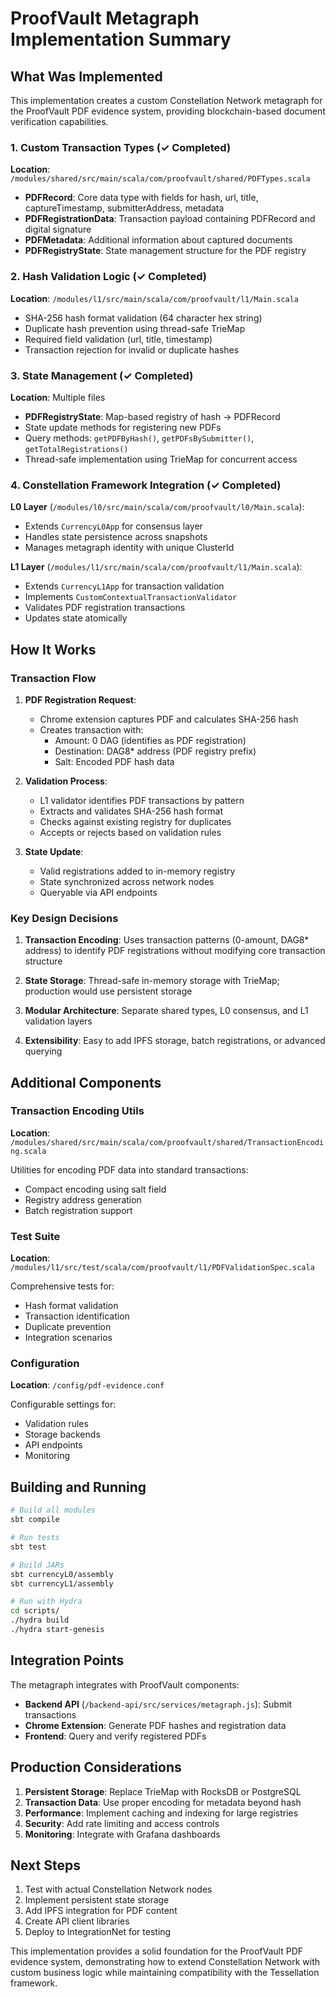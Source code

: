 # ProofVault Metagraph Implementation Summary

## What Was Implemented

This implementation creates a custom Constellation Network metagraph for the ProofVault PDF evidence system, providing blockchain-based document verification capabilities.

### 1. Custom Transaction Types (✓ Completed)

**Location**: `/modules/shared/src/main/scala/com/proofvault/shared/PDFTypes.scala`

- **PDFRecord**: Core data type with fields for hash, url, title, captureTimestamp, submitterAddress, metadata
- **PDFRegistrationData**: Transaction payload containing PDFRecord and digital signature
- **PDFMetadata**: Additional information about captured documents
- **PDFRegistryState**: State management structure for the PDF registry

### 2. Hash Validation Logic (✓ Completed)

**Location**: `/modules/l1/src/main/scala/com/proofvault/l1/Main.scala`

- SHA-256 hash format validation (64 character hex string)
- Duplicate hash prevention using thread-safe TrieMap
- Required field validation (url, title, timestamp)
- Transaction rejection for invalid or duplicate hashes

### 3. State Management (✓ Completed)

**Location**: Multiple files

- **PDFRegistryState**: Map-based registry of hash -> PDFRecord
- State update methods for registering new PDFs
- Query methods: `getPDFByHash()`, `getPDFsBySubmitter()`, `getTotalRegistrations()`
- Thread-safe implementation using TrieMap for concurrent access

### 4. Constellation Framework Integration (✓ Completed)

**L0 Layer** (`/modules/l0/src/main/scala/com/proofvault/l0/Main.scala`):
- Extends `CurrencyL0App` for consensus layer
- Handles state persistence across snapshots
- Manages metagraph identity with unique ClusterId

**L1 Layer** (`/modules/l1/src/main/scala/com/proofvault/l1/Main.scala`):
- Extends `CurrencyL1App` for transaction validation
- Implements `CustomContextualTransactionValidator`
- Validates PDF registration transactions
- Updates state atomically

## How It Works

### Transaction Flow

1. **PDF Registration Request**:
   - Chrome extension captures PDF and calculates SHA-256 hash
   - Creates transaction with:
     - Amount: 0 DAG (identifies as PDF registration)
     - Destination: DAG8* address (PDF registry prefix)
     - Salt: Encoded PDF hash data

2. **Validation Process**:
   - L1 validator identifies PDF transactions by pattern
   - Extracts and validates SHA-256 hash format
   - Checks against existing registry for duplicates
   - Accepts or rejects based on validation rules

3. **State Update**:
   - Valid registrations added to in-memory registry
   - State synchronized across network nodes
   - Queryable via API endpoints

### Key Design Decisions

1. **Transaction Encoding**: Uses transaction patterns (0-amount, DAG8* address) to identify PDF registrations without modifying core transaction structure

2. **State Storage**: Thread-safe in-memory storage with TrieMap; production would use persistent storage

3. **Modular Architecture**: Separate shared types, L0 consensus, and L1 validation layers

4. **Extensibility**: Easy to add IPFS storage, batch registrations, or advanced querying

## Additional Components

### Transaction Encoding Utils
**Location**: `/modules/shared/src/main/scala/com/proofvault/shared/TransactionEncoding.scala`

Utilities for encoding PDF data into standard transactions:
- Compact encoding using salt field
- Registry address generation
- Batch registration support

### Test Suite
**Location**: `/modules/l1/src/test/scala/com/proofvault/l1/PDFValidationSpec.scala`

Comprehensive tests for:
- Hash format validation
- Transaction identification
- Duplicate prevention
- Integration scenarios

### Configuration
**Location**: `/config/pdf-evidence.conf`

Configurable settings for:
- Validation rules
- Storage backends
- API endpoints
- Monitoring

## Building and Running

```bash
# Build all modules
sbt compile

# Run tests
sbt test

# Build JARs
sbt currencyL0/assembly
sbt currencyL1/assembly

# Run with Hydra
cd scripts/
./hydra build
./hydra start-genesis
```

## Integration Points

The metagraph integrates with ProofVault components:
- **Backend API** (`/backend-api/src/services/metagraph.js`): Submit transactions
- **Chrome Extension**: Generate PDF hashes and registration data
- **Frontend**: Query and verify registered PDFs

## Production Considerations

1. **Persistent Storage**: Replace TrieMap with RocksDB or PostgreSQL
2. **Transaction Data**: Use proper encoding for metadata beyond hash
3. **Performance**: Implement caching and indexing for large registries
4. **Security**: Add rate limiting and access controls
5. **Monitoring**: Integrate with Grafana dashboards

## Next Steps

1. Test with actual Constellation Network nodes
2. Implement persistent state storage
3. Add IPFS integration for PDF content
4. Create API client libraries
5. Deploy to IntegrationNet for testing

This implementation provides a solid foundation for the ProofVault PDF evidence system, demonstrating how to extend Constellation Network with custom business logic while maintaining compatibility with the Tessellation framework.